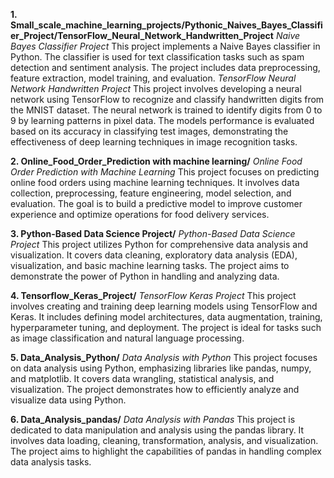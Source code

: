__1. Small_scale_machine_learning_projects/Pythonic_Naives_Bayes_Classifier_Project/TensorFlow_Neural_Network_Handwritten_Project__
_Naive Bayes Classifier Project_
This project implements a Naive Bayes classifier in Python. The classifier is used for text classification tasks such as spam detection and sentiment analysis. The project includes data preprocessing, feature extraction, model training, and evaluation.
_TensorFlow Neural Network Handwritten Project_
This project involves developing a neural network using TensorFlow to recognize and classify handwritten digits from the MNIST dataset. The neural network is trained to identify digits from 0 to 9 by learning patterns in pixel data. The models performance is evaluated based on its accuracy in classifying test images, demonstrating the effectiveness of deep learning techniques in image recognition tasks.

__2. Online_Food_Order_Prediction with machine learning/__
_Online Food Order Prediction with Machine Learning_
This project focuses on predicting online food orders using machine learning techniques. It involves data collection, preprocessing, feature engineering, model selection, and evaluation. The goal is to build a predictive model to improve customer experience and optimize operations for food delivery services.

__3. Python-Based Data Science Project/__
_Python-Based Data Science Project_
This project utilizes Python for comprehensive data analysis and visualization. It covers data cleaning, exploratory data analysis (EDA), visualization, and basic machine learning tasks. The project aims to demonstrate the power of Python in handling and analyzing data.

__4. Tensorflow_Keras_Project/__
_TensorFlow Keras Project_
This project involves creating and training deep learning models using TensorFlow and Keras. It includes defining model architectures, data augmentation, training, hyperparameter tuning, and deployment. The project is ideal for tasks such as image classification and natural language processing.

__5. Data_Analysis_Python/__
_Data Analysis with Python_
This project focuses on data analysis using Python, emphasizing libraries like pandas, numpy, and matplotlib. It covers data wrangling, statistical analysis, and visualization. The project demonstrates how to efficiently analyze and visualize data using Python.

__6. Data_Analysis_pandas/__
_Data Analysis with Pandas_
This project is dedicated to data manipulation and analysis using the pandas library. It involves data loading, cleaning, transformation, analysis, and visualization. The project aims to highlight the capabilities of pandas in handling complex data analysis tasks.
